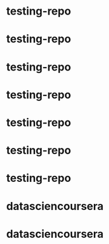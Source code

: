 # testing-repo
# testing-repo
# testing-repo
# testing-repo
# testing-repo
# testing-repo
# testing-repo
# datasciencoursera
# datasciencoursera
